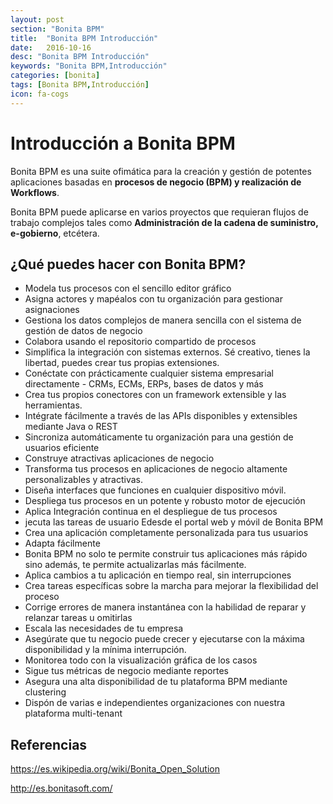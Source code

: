 ```yaml
---
layout: post
section: "Bonita BPM"
title:  "Bonita BPM Introducción"
date:   2016-10-16
desc: "Bonita BPM Introducción"
keywords: "Bonita BPM,Introducción"
categories: [bonita]
tags: [Bonita BPM,Introducción]
icon: fa-cogs
---
```


# Introducción a Bonita BPM 

Bonita BPM es una suite ofimática para la creación y gestión de potentes aplicaciones basadas en **procesos de negocio (BPM) y realización de Workflows**.

Bonita BPM puede aplicarse en varios proyectos que requieran flujos de trabajo complejos tales como **Administración de la cadena de suministro, e-gobierno**, etcétera.

## ¿Qué puedes hacer con Bonita BPM?

* Modela tus procesos con el sencillo editor gráfico
* Asigna actores y mapéalos con tu organización para gestionar asignaciones
* Gestiona los datos complejos de manera sencilla con el sistema de gestión de datos de negocio
* Colabora usando el repositorio compartido de procesos
* Simplifica la integración con sistemas externos. Sé creativo, tienes la libertad, puedes crear tus propias extensiones.
* Conéctate con prácticamente cualquier sistema empresarial directamente - CRMs, ECMs, ERPs, bases de datos y más
* Crea tus propios conectores con un framework extensible y las herramientas.
* Intégrate fácilmente a través de las APIs disponibles y extensibles mediante Java o REST
* Sincroniza automáticamente tu organización para una gestión de usuarios eficiente
* Construye atractivas aplicaciones de negocio
* Transforma tus procesos en aplicaciones de negocio altamente personalizables y atractivas.
* Diseña interfaces que funciones en cualquier dispositivo móvil.
* Despliega tus procesos en un potente y robusto motor de ejecución
* Aplica Integración continua en el despliegue de tus procesos
* jecuta las tareas de usuario Edesde el portal web y móvil de Bonita BPM
* Crea una aplicación completamente personalizada para tus usuarios
* Adapta fácilmente
* Bonita BPM no solo te permite construir tus aplicaciones más rápido sino además, te permite actualizarlas más fácilmente.
* Aplica cambios a tu aplicación en tiempo real, sin interrupciones
* Crea tareas específicas sobre la marcha para mejorar la flexibilidad del proceso
* Corrige errores de manera instantánea con la habilidad de reparar y relanzar tareas u omitirlas
* Escala las necesidades de tu empresa
* Asegúrate que tu negocio puede crecer y ejecutarse con la máxima disponibilidad y la mínima interrupción.
* Monitorea todo con la visualización gráfica de los casos
* Sigue tus métricas de negocio mediante reportes
* Asegura una alta disponibilidad de tu plataforma BPM mediante clustering
* Dispón de varias e independientes organizaciones con nuestra plataforma multi-tenant

## Referencias

<https://es.wikipedia.org/wiki/Bonita_Open_Solution>

<http://es.bonitasoft.com/>
